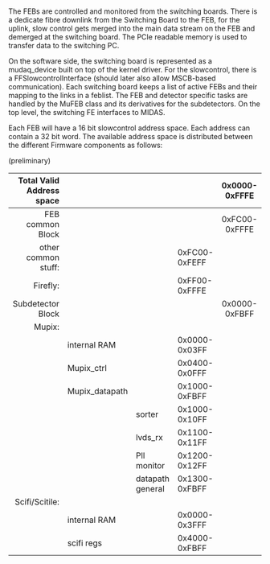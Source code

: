 #

The FEBs are controlled and monitored from the switching boards.
There is a dedicate fibre downlink from the Switching Board to the FEB,
for the uplink, slow control gets merged into the main data stream on the FEB
and demerged at the switching board.
The PCIe readable memory is used to transfer data to the switching PC.

On the software side, the switching board is represented as a mudaq_device built on top of the kernel driver.
For the slowcontrol, there is a FFSlowcontrolInterface (should later also allow MSCB-based communication).
Each switching board keeps a list of active FEBs and their mapping to the links in a feblist.
The FEB and detector specific tasks are handled by the MuFEB class and its derivatives for the subdetectors.
On the top level, the switching FE interfaces to MIDAS.

Each FEB will have a 16 bit slowcontrol address space.
Each address can contain a 32 bit word.
The available address space is distributed between the different Firmware components as follows:

(preliminary)

Total Valid Address space| | | | 0x0000-0xFFFE  
---------:| :----- | :----- | :----- | :-----:
 FEB common Block | | | | 0xFC00-0xFFFE  
|  other common stuff: | | | 0xFC00-0xFEFF  
|  Firefly: | | |  0xFF00-0xFFFE  
 Subdetector Block | | | | 0x0000-0xFBFF  
|  Mupix: | | |  
|  |internal RAM  | | 0x0000-0x03FF  
|  |Mupix_ctrl | |  0x0400-0x0FFF  
|  |Mupix_datapath  | | 0x1000-0xFBFF
|  | | sorter | 0x1000-0x10FF  
|  | | lvds_rx | 0x1100-0x11FF  
|  | | Pll monitor | 0x1200-0x12FF
|  | | datapath general | 0x1300-0xFBFF    
|  Scifi/Scitile: | | |   
|  |internal RAM | | 0x0000-0x3FFF  
|  |scifi regs | |  0x4000-0xFBFF
